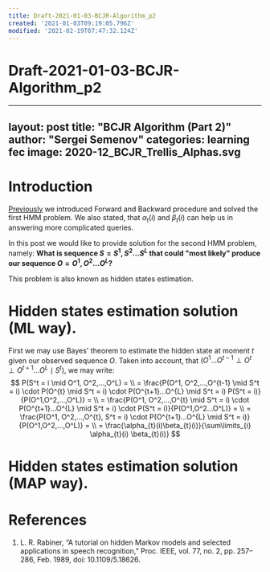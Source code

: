 ```yaml
---
title: Draft-2021-01-03-BCJR-Algorithm_p2
created: '2021-01-03T09:19:05.796Z'
modified: '2021-02-19T07:47:32.124Z'
---
```


# Draft-2021-01-03-BCJR-Algorithm_p2

---
layout: post
title: "BCJR Algorithm (Part 2)"
author: "Sergei Semenov"
categories: learning fec
image: 2020-12_BCJR_Trellis_Alphas.svg
---

# Introduction
[Previously](https://simonrus.github.io/about/learning/fec/BCJR-Algorithm_p1.html) we introduced Forward and Backward procedure and solved the first HMM problem. We also stated, that $\alpha_t(i)$ and $\beta_t(i)$ can help us in answering more complicated queries. 

In this post we would like to provide solution for the second HMM problem, namely: __What is sequence $S = {S^1},{S^2}...{S^L}$ that could "most likely" produce our sequence $O = {O^1},{O^2}...{O^L}$?__ 

This problem is also known as hidden states estimation.

# Hidden states estimation solution (ML way).
First we may use Bayes' theorem to estimate the hidden state at moment $t$ given our observed sequence $O$. Taken into account, that $(O^1...O^{t-1} \perp O^{t} \perp O^{t+1}...O^{L} \mid S^{t})$, we may write:
$$
P(S^t = i \mid O^1, O^2,...,O^L) = \\
= \frac{P(O^1, O^2,...,O^{t-1} \mid S^t = i) \cdot P(O^{t} \mid S^t = i) \cdot P(O^{t+1}...O^{L} \mid S^t = i) P(S^t = i)}{P(O^1,O^2,...,O^L)} = \\
= \frac{P(O^1, O^2,...,O^{t} \mid S^t = i) \cdot P(O^{t+1}...O^{L} \mid S^t = i) \cdot P(S^t = i)}{P(O^1,O^2...O^L)} = \\
= \frac{P(O^1, O^2,...,O^{t}, S^t = i) \cdot P(O^{t+1}...O^{L} \mid S^t = i)}{P(O^1,O^2,...,O^L)} = \\
= \frac{\alpha_{t}(i)\beta_{t}(i)}{\sum\limits_{i} \alpha_{t}(i) \beta_{t}(i)}
$$

# Hidden states estimation solution (MAP way).




# References 
1. L. R. Rabiner, “A tutorial on hidden Markov models and selected applications in speech recognition,” Proc. IEEE, vol. 77, no. 2, pp. 257–286, Feb. 1989, doi: 10.1109/5.18626.




